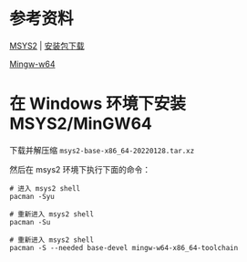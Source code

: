 # 参考资料

[MSYS2](https://www.msys2.org/)
  | [安装包下载](https://github.com/msys2/msys2-installer/releases)

[Mingw-w64](https://www.mingw-w64.org/)

# 在 Windows 环境下安装 MSYS2/MinGW64

下载并解压缩 `msys2-base-x86_64-20220128.tar.xz`

然后在 msys2 环境下执行下面的命令：
```
# 进入 msys2 shell
pacman -Syu

# 重新进入 msys2 shell
pacman -Su

# 重新进入 msys2 shell
pacman -S --needed base-devel mingw-w64-x86_64-toolchain
```
